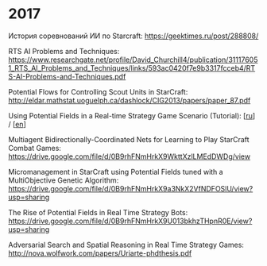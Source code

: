 # 2017

История соревнований ИИ по Starcraft: https://geektimes.ru/post/288808/

RTS AI Problems and Techniques: https://www.researchgate.net/profile/David_Churchill4/publication/311176051_RTS_AI_Problems_and_Techniques/links/593ac0420f7e9b3317fcceb4/RTS-AI-Problems-and-Techniques.pdf

Potential Flows for Controlling Scout Units in
StarCraft: http://eldar.mathstat.uoguelph.ca/dashlock/CIG2013/papers/paper_87.pdf

Using Potential Fields in a Real-time Strategy Game Scenario (Tutorial): [[ru](https://habrahabr.ru/post/262181/)] / [[en](http://aigamedev.com/open/tutorials/potential-fields/)]

Multiagent Bidirectionally-Coordinated Nets for Learning to Play StarCraft Combat Games:
https://drive.google.com/file/d/0B9rhFNmHrkX9WkttXzlLMEdDWDg/view

Micromanagement in StarCraft using Potential Fields tuned with a MultiObjective Genetic Algorithm:
https://drive.google.com/file/d/0B9rhFNmHrkX9a3NkX2VfNDFOSlU/view?usp=sharing

The Rise of Potential Fields in Real Time Strategy Bots:
https://drive.google.com/file/d/0B9rhFNmHrkX9U013bkhzTHpnR0E/view?usp=sharing

Adversarial Search and Spatial Reasoning in Real Time Strategy Games: http://nova.wolfwork.com/papers/Uriarte-phdthesis.pdf
